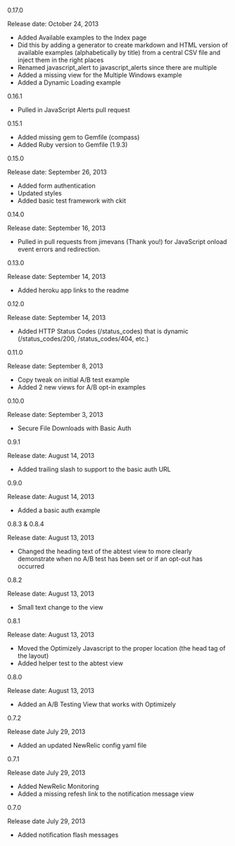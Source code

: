 0.17.0

Release date: October 24, 2013

+ Added Available examples to the Index page
+ Did this by adding a generator to create markdown and HTML version of available examples (alphabetically by title) from a central CSV file and inject them in the right places
+ Renamed javascript_alert to javascript_alerts since there are multiple
+ Added a missing view for the Multiple Windows example
+ Added a Dynamic Loading example

0.16.1

+ Pulled in JavaScript Alerts pull request

0.15.1

+ Added missing gem to Gemfile (compass)
+ Added Ruby version to Gemfile (1.9.3)

0.15.0

Release date: September 26, 2013

+ Added form authentication
+ Updated styles
+ Added basic test framework with ckit


0.14.0

Release date: September 16, 2013

+ Pulled in pull requests from jimevans (Thank you!) for JavaScript onload event errors and redirection.


0.13.0

Release date: September 14, 2013

+ Added heroku app links to the readme


0.12.0

Release date: September 14, 2013

+ Added HTTP Status Codes (/status_codes) that is dynamic (/status_codes/200, /status_codes/404, etc.)


0.11.0

Release date: September 8, 2013

+ Copy tweak on initial A/B test example
+ Added 2 new views for A/B opt-in examples

0.10.0

Release date: September 3, 2013

+ Secure File Downloads with Basic Auth


0.9.1

Release date: August 14, 2013

+ Added trailing slash to support to the basic auth URL


0.9.0

Release date: August 14, 2013

+ Added a basic auth example


0.8.3 & 0.8.4

Release date: August 13, 2013

+ Changed the heading text of the abtest view to more clearly demonstrate when no A/B test has been set or if an opt-out has occurred


0.8.2

Release date: August 13, 2013

+ Small text change to the view


0.8.1

Release date: August 13, 2013

+ Moved the Optimizely Javascript to the proper location (the head tag of the layout)
+ Added helper test to the abtest view


0.8.0

Release date: August 13, 2013

+ Added an A/B Testing View that works with Optimizely


0.7.2

Release date July 29, 2013

+ Added an updated NewRelic config yaml file


0.7.1

Release date July 29, 2013

+ Added NewRelic Monitoring
+ Added a missing refesh link to the notification message view


0.7.0

Release date July 29, 2013

+ Added notification flash messages
